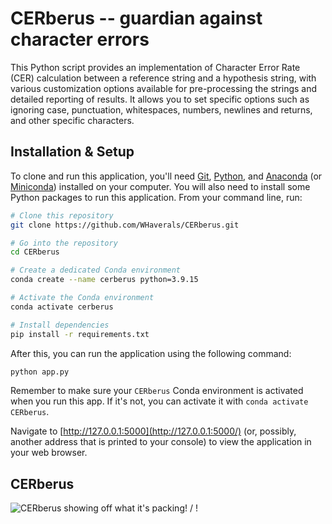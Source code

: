 # CERberus -- guardian against character errors

This Python script provides an implementation of Character Error Rate (CER) calculation between a reference string and a hypothesis string, with various customization options available for pre-processing the strings and detailed reporting of results. It allows you to set specific options such as ignoring case, punctuation, whitespaces, numbers, newlines and returns, and other specific characters.

## Installation & Setup

To clone and run this application, you'll need [Git](https://git-scm.com/), [Python](https://www.python.org/downloads/), and [Anaconda](https://www.anaconda.com/products/distribution) (or [Miniconda](https://docs.conda.io/en/latest/miniconda.html)) installed on your computer. You will also need to install some Python packages to run this application. From your command line, run:

```bash
# Clone this repository
git clone https://github.com/WHaverals/CERberus.git

# Go into the repository
cd CERberus

# Create a dedicated Conda environment
conda create --name cerberus python=3.9.15

# Activate the Conda environment
conda activate cerberus

# Install dependencies
pip install -r requirements.txt
```
After this, you can run the application using the following command:

```bash
python app.py
```

Remember to make sure your `CERberus` Conda environment is activated when you run this app. If it's not, you can activate it with `conda activate CERberus`.

Navigate to [http://127.0.0.1:5000](http://127.0.0.1:5000/) (or, possibly, another address that is printed to your console) to view the application in your web browser.

## CERberus

![ CERberus showing off what it's packing!](cerberus.gif) / ! [](cerberus.gif)